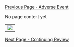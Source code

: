 [Previous Page - Adverse Event ](AdverseEvent.html)

No page content yet

<table><tr><td><img src="nonmedicalevents.png" /></td></tr></table>

[Next Page - Continuing Review](ContinuingReview.html)